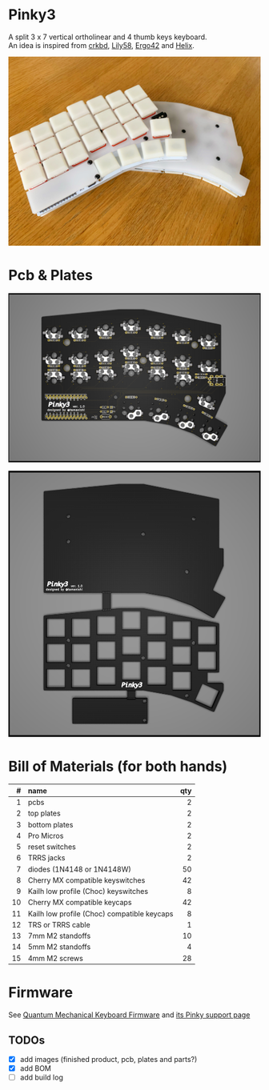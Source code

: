 # Pinky3

A split 3 x 7 vertical ortholinear and 4 thumb keys keyboard.   
An idea is inspired from [crkbd](https://github.com/foostan/crkbd), [Lily58](https://github.com/kata0510/Lily58), [Ergo42](https://github.com/Biacco42/Ergo42) and [Helix](https://github.com/MakotoKurauchi/helix).  

![product](product.jpg)

# Pcb & Plates
![pcb](pcb/Pinky3-pcb.png)
<!-- ![top plate](top-plate/Pinky3-top-plate.png)
![bottom plate](bottom-plate/Pinky3-bottom-plate.png) -->
![plates](plates/Pinky3-plates.png)

# Bill of Materials (for both hands)
| # | name | qty |
| ---: | :--- | ---: |
| 1 | pcbs | 2 |
| 2 | top plates | 2 |
| 3 | bottom plates | 2 |
| 4 | Pro Micros | 2 |
| 5 | reset switches | 2 |
| 6 | TRRS jacks | 2 |
| 7 | diodes (1N4148 or 1N4148W) | 50 |
| 8 | Cherry MX compatible keyswitches | 42 |
| 9 | Kailh low profile (Choc) keyswitches | 8 |
| 10 | Cherry MX compatible keycaps | 42 |
| 11 | Kailh low profile (Choc) compatible keycaps | 8 |
| 12 | TRS or TRRS cable | 1 |
| 13 | 7mm M2 standoffs | 10 |
| 14 | 5mm M2 standoffs | 4 |
| 15 | 4mm M2 screws | 28 |

# Firmware
See [Quantum Mechanical Keyboard Firmware](https://qmk.fm) and [its Pinky support page](https://github.com/qmk/qmk_firmware/blob/master/keyboards/pinky/readme.md)

## TODOs
- [x] add images (finished product, pcb, plates and parts?)
- [x] add BOM
- [ ] add build log
